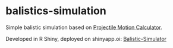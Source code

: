 # balistics-simulation

Simple balistic simulation based on [Projectile Motion Calculator](https://dynref.engr.illinois.edu/afp.html).

Developed in R Shiny, deployed on shinyapp.oi: [Balistic-Simulator](https://danvatnik.shinyapps.io/balistics-simulation/)
